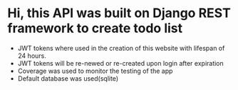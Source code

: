 # Hi, this API was built on Django REST framework to create todo list
- JWT tokens where used in the creation of this website with lifespan of 24 hours.
- JWT tokens will be re-newed or re-created upon login after expiration
- Coverage was used to monitor the testing of the app
- Default database was used(sqlite)